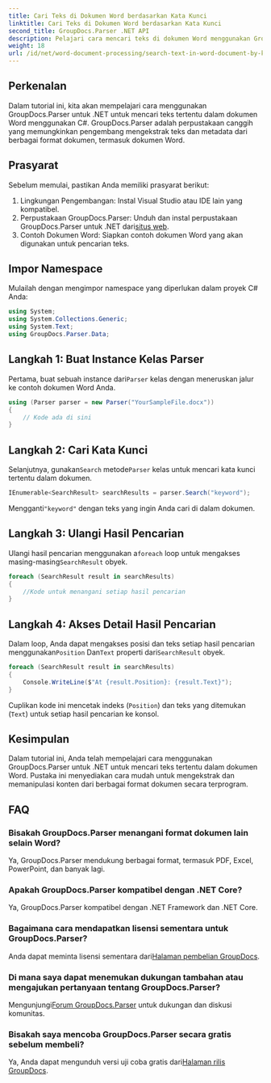 ```yaml
---
title: Cari Teks di Dokumen Word berdasarkan Kata Kunci
linktitle: Cari Teks di Dokumen Word berdasarkan Kata Kunci
second_title: GroupDocs.Parser .NET API
description: Pelajari cara mencari teks di dokumen Word menggunakan GroupDocs.Parser untuk .NET. Ekstrak kata kunci tertentu secara efisien.
weight: 18
url: /id/net/word-document-processing/search-text-in-word-document-by-keyword/
---
```

## Perkenalan
Dalam tutorial ini, kita akan mempelajari cara menggunakan GroupDocs.Parser untuk .NET untuk mencari teks tertentu dalam dokumen Word menggunakan C#. GroupDocs.Parser adalah perpustakaan canggih yang memungkinkan pengembang mengekstrak teks dan metadata dari berbagai format dokumen, termasuk dokumen Word.
## Prasyarat
Sebelum memulai, pastikan Anda memiliki prasyarat berikut:
1. Lingkungan Pengembangan: Instal Visual Studio atau IDE lain yang kompatibel.
2.  Perpustakaan GroupDocs.Parser: Unduh dan instal perpustakaan GroupDocs.Parser untuk .NET dari[situs web](https://releases.groupdocs.com/parser/net/).
3. Contoh Dokumen Word: Siapkan contoh dokumen Word yang akan digunakan untuk pencarian teks.

## Impor Namespace
Mulailah dengan mengimpor namespace yang diperlukan dalam proyek C# Anda:
```csharp
using System;
using System.Collections.Generic;
using System.Text;
using GroupDocs.Parser.Data;
```
## Langkah 1: Buat Instance Kelas Parser
 Pertama, buat sebuah instance dari`Parser` kelas dengan meneruskan jalur ke contoh dokumen Word Anda.
```csharp
using (Parser parser = new Parser("YourSampleFile.docx"))
{
    // Kode ada di sini
}
```
## Langkah 2: Cari Kata Kunci
 Selanjutnya, gunakan`Search` metode`Parser` kelas untuk mencari kata kunci tertentu dalam dokumen.
```csharp
IEnumerable<SearchResult> searchResults = parser.Search("keyword");
```
 Mengganti`"keyword"` dengan teks yang ingin Anda cari di dalam dokumen.
## Langkah 3: Ulangi Hasil Pencarian
 Ulangi hasil pencarian menggunakan a`foreach` loop untuk mengakses masing-masing`SearchResult` obyek.
```csharp
foreach (SearchResult result in searchResults)
{
    //Kode untuk menangani setiap hasil pencarian
}
```
## Langkah 4: Akses Detail Hasil Pencarian
 Dalam loop, Anda dapat mengakses posisi dan teks setiap hasil pencarian menggunakan`Position` Dan`Text` properti dari`SearchResult` obyek.
```csharp
foreach (SearchResult result in searchResults)
{
    Console.WriteLine($"At {result.Position}: {result.Text}");
}
```
Cuplikan kode ini mencetak indeks (`Position`) dan teks yang ditemukan (`Text`) untuk setiap hasil pencarian ke konsol.

## Kesimpulan
Dalam tutorial ini, Anda telah mempelajari cara menggunakan GroupDocs.Parser untuk .NET untuk mencari teks tertentu dalam dokumen Word. Pustaka ini menyediakan cara mudah untuk mengekstrak dan memanipulasi konten dari berbagai format dokumen secara terprogram.

## FAQ
### Bisakah GroupDocs.Parser menangani format dokumen lain selain Word?
Ya, GroupDocs.Parser mendukung berbagai format, termasuk PDF, Excel, PowerPoint, dan banyak lagi.
### Apakah GroupDocs.Parser kompatibel dengan .NET Core?
Ya, GroupDocs.Parser kompatibel dengan .NET Framework dan .NET Core.
### Bagaimana cara mendapatkan lisensi sementara untuk GroupDocs.Parser?
 Anda dapat meminta lisensi sementara dari[Halaman pembelian GroupDocs](https://purchase.groupdocs.com/temporary-license/).
### Di mana saya dapat menemukan dukungan tambahan atau mengajukan pertanyaan tentang GroupDocs.Parser?
 Mengunjungi[Forum GroupDocs.Parser](https://forum.groupdocs.com/c/parser/17) untuk dukungan dan diskusi komunitas.
### Bisakah saya mencoba GroupDocs.Parser secara gratis sebelum membeli?
 Ya, Anda dapat mengunduh versi uji coba gratis dari[Halaman rilis GroupDocs](https://releases.groupdocs.com/).